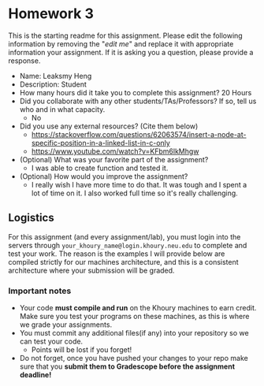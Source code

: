 # Homework 3

This is the starting readme for this assignment.  Please edit the following information by removing the "*edit me*" and replace it with appropriate information your assignment. If it is asking you a question, please provide a response.

- Name: Leaksmy Heng
- Description: Student
- How many hours did it take you to complete this assignment? 20 Hours
- Did you collaborate with any other students/TAs/Professors? If so, tell us who and in what capacity.
  - No
- Did you use any external resources? (Cite them below)
  - https://stackoverflow.com/questions/62063574/insert-a-node-at-specific-position-in-a-linked-list-in-c-only
  - https://www.youtube.com/watch?v=KFbm6lkMhgw
- (Optional) What was your favorite part of the assignment? 
  - I was able to create function and tested it.
- (Optional) How would you improve the assignment? 
  - I really wish I have more time to do that. It was tough and I spent a lot of time on it. I also worked full time so it's really challenging.

## Logistics

For this assignment (and every assignment/lab), you must login into the servers through `your_khoury_name@login.khoury.neu.edu` to complete and test your work. The reason is the examples I will provide below are compiled strictly for our machines architecture, and this is a consistent architecture where your submission will be graded.

### Important notes

* Your code **must compile and run** on the Khoury machines to earn credit. Make sure you test your programs on these machines, as this is where we grade your assignments.
* You must commit any additional files(if any) into your repository so we can test your code.
  * Points will be lost if you forget!
* Do not forget, once you have pushed your changes to your repo make sure that you **submit them to Gradescope before the assignment deadline!**

